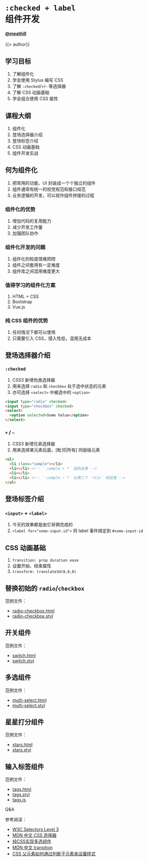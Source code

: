 <!--
title: checked-label
description: the css selectors `:checked+label` can create a lot of useful component, this slide will show you how
-->

# `:checked + label` <br>组件开发

#### [@meathill](https://weibo.com/meathill/)

<!-- page -->

{{> author}}

<!-- page -->

## 学习目标

1. 了解组件化
2. 学会使用 Stylus 编写 CSS
3. 了解 `:checked`/`+`/`~` 等选择器
4. 了解 CSS 动画基础
5. 学会组合使用 CSS 属性

<!-- page -->

## 课程大纲

1. 组件化
2. 登场选择器介绍
3. 登场标签介绍
4. CSS 动画基础
5. 组件开发实战

<!-- page -->

## 何为组件化

1. 把常用的功能、UI 封装成一个个独立的组件
2. 组件通常有统一的视觉规范和接口规范
3. 业务逻辑的开发，可以视作组件拼接的过程

<!-- section -->

### 组件化的优势

1. 增加代码的复用能力
2. 减少开发工作量
3. 加强团队协作

<!-- section -->

### 组件化开发的问题

1. 组件化的粒度很难把控
2. 组件之间套用有一定难度
3. 组件库之间混用难度更大

<!-- section -->

### 值得学习的组件化方案

1. HTML + CSS
2. Bootstrap
3. Vue.js

<!-- page -->

### 纯 CSS 组件的优势

1. 任何情况下都可以使用
2. 只需要引入 CSS，侵入性低，混用无成本

<!-- page -->

## 登场选择器介绍

<!-- page -->

### `:checked`

1. CSS3 新增伪类选择器
2. 用来选择 `radio` 和 `checkbox` 处于选中状态的元素
3. 亦可选择 `<select>` 中被选中的 `<option>`

<!-- section -->

```html
<input type="radio" checked>
<input type="checkbox" checked>
<select>
  <option selected>Some Value</option>
</select>
```

<!-- page -->

### `+` / `~`

1. CSS3 新增兄弟选择器
2. 用来选择某元素后面，[毗邻|所有] 同层级元素

<!-- section -->

```html
<ul>
  <li class="sample"></li>
  <li></li> <!-- `.sample + *` 选到这里 -->
  <li></li> 
  <li></li> <!-- `.sample ~ *` 从第二个 `<li>` 到这里 -->
</ul>
```

<!-- page -->

## 登场标签介绍

<!-- page -->

### `<input>` + `<label>`

1. 今天的效果都是由它哥俩完成的
2. `<label for="some-input-id">` 将 label 事件绑定到 `#some-input-id`

<!-- page -->

## CSS 动画基础

1. `transition: prop duration ease`
2. 设置开始、结束属性
2. `transform: translate3d(0,0,0)`

<!-- page -->

## 替换初始的 `radio`/`checkbox`

范例文件：

* [radio-checkbox.html](https://github.com/meathill-lecture/checked-label/blob/master/sample/radio-checkbox.html)
* [radio-checkbox.styl](https://github.com/meathill-lecture/checked-label/blob/master/styl/radio-checkbox.styl)

<!-- page -->

## 开关组件

范例文件：

* [switch.html](https://github.com/meathill-lecture/checked-label/blob/master/sample/switch.html)
* [switch.styl](https://github.com/meathill-lecture/checked-label/blob/master/styl/switch.styl)

<!-- page -->

## 多选组件

范例文件：

* [multi-select.html](https://github.com/meathill-lecture/checked-label/blob/master/sample/multi-select.html)
* [multi-select.styl](https://github.com/meathill-lecture/checked-label/blob/master/styl/multi-select.styl)

<!-- page -->

## 星星打分组件

范例文件：

* [stars.html](https://github.com/meathill-lecture/checked-label/blob/master/sample/stars.html)
* [stars.styl](https://github.com/meathill-lecture/checked-label/blob/master/styl/stars.styl)

<!-- page -->

## 输入标签组件

范例文件：

* [tags.html](https://github.com/meathill-lecture/checked-label/blob/master/sample/tags.html)
* [tags.styl](https://github.com/meathill-lecture/checked-label/blob/master/styl/tags.styl)
* [tags.js](https://github.com/meathill-lecture/checked-label/blob/master/sample/tags.js)

<!-- page -->

Q&A

<!-- page -->

参考阅读：

* [W3C Selectors Level 3](https://www.w3.org/TR/css3-selectors/)
* [MDN 中文 CSS 选择器](https://developer.mozilla.org/zh-CN/docs/Web/CSS/CSS_Selectors)
* [纯CSS实现多选组件](http://blog.meathill.com/tech/fe/create-multiple-select-component-with-pure-css.html)
* [MDN 中文 transition](https://developer.mozilla.org/zh-CN/docs/Web/CSS/transition)
* [CSS 父元素如何通过判断子元素来设置样式](https://segmentfault.com/q/1010000000641252/a-1020000000641608)